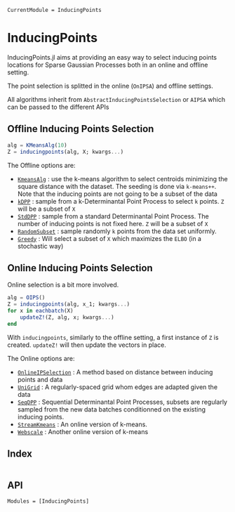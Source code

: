 ```@meta
CurrentModule = InducingPoints
```

# InducingPoints

InducingPoints.jl aims at providing an easy way to select inducing points locations for Sparse Gaussian Processes both in an online and offline setting.

The point selection is splitted in the online (`OnIPSA`) and offline settings.

All algorithms inherit from `AbstractInducingPointsSelection` or `AIPSA` which can be passed to the different APIs

## Offline Inducing Points Selection

```julia
alg = KMeansAlg(10)
Z = inducingpoints(alg, X; kwargs...)
```

The Offline options are:
- [`KmeansAlg`](@ref) : use the k-means algorithm to select centroids minimizing the square distance with the dataset. The seeding is done via `k-means++`. Note that the inducing points are not going to be a subset of the data
- [`kDPP`](@ref) : sample from a k-Determinantal Point Process to select `k` points. `Z` will be a subset of `X`
- [`StdDPP`](@ref) : sample from a standard Determinantal Point Process. The number of inducing points is not fixed here. `Z` will be a subset of `X`
- [`RandomSubset`](@ref) : sample randomly `k` points from the data set uniformly.
- [`Greedy`](@ref) : Will select a subset of `X` which maximizes the `ELBO` (in a stochastic way)
## Online Inducing Points Selection

Online selection is a bit more involved.
```julia
alg = OIPS()
Z = inducingpoints(alg, x_1; kwargs...)
for x in eachbatch(X)
    updateZ!(Z, alg, x; kwargs...)
end
```

With `inducingpoints`, similarly to the offline setting, a first instance of `Z` is created.
`updateZ!` will then update the vectors in place.

The Online options are:
- [`OnlineIPSelection`](@ref) : A method based on distance between inducing points and data
- [`UniGrid`](@ref) : A regularly-spaced grid whom edges are adapted given the data
- [`SeqDPP`](@ref) : Sequential Determinantal Point Processes, subsets are regularly sampled from the new data batches conditionned on the existing inducing points.
- [`StreamKmeans`](@ref) : An online version of k-means.
- [`Webscale`](@ref) : Another online version of k-means

## Index 
```@index
```

## API
```@autodocs
Modules = [InducingPoints]
```
